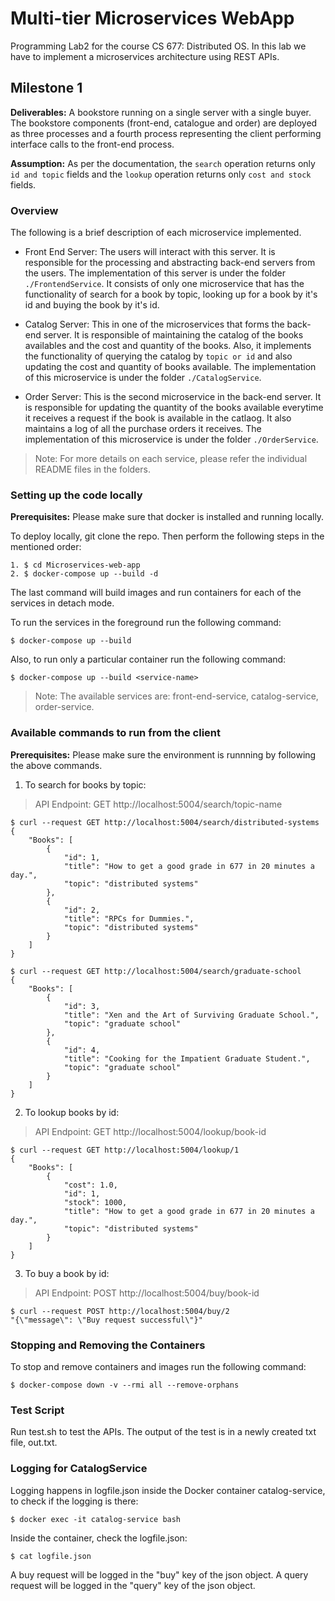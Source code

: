 # Multi-tier Microservices WebApp
Programming Lab2 for the course CS 677: Distributed OS. In this lab we have to implement a microservices architecture using REST APIs.

## Milestone 1

**Deliverables:** A bookstore running on a single server with a single buyer. The bookstore components (front-end, catalogue and order) are deployed as three processes and a fourth process representing the client performing interface calls to the front-end process.

**Assumption:** As per the documentation, the `search` operation returns only `id and topic` fields and the `lookup` operation returns only `cost and stock` fields.

### Overview 
The following is a brief description of each microservice implemented.

- Front End Server: The users will interact with this server. It is responsible for the processing and abstracting back-end servers from the users. The implementation of this server is under the folder `./FrontendService`. It consists of only one microservice that has the functionality of search for a book by topic, looking up for a book by it's id and buying the book by it's id.

- Catalog Server: This in one of the microservices that forms the back-end server. It is responsible of maintaining the catalog of the books availables and the cost and quantity of the books. Also, it implements the functionality of querying the catalog by `topic or id` and also updating the cost and quantity of books available. The implementation of this microservice is under the folder `./CatalogService`.

- Order Server: This is the second microservice in the back-end server. It is responsible for updating the quantity of the books available everytime it receives a request if the book is available in the catlaog. It also maintains a log of all the purchase orders it receives. The implementation of this microservice is under the folder `./OrderService`.

> Note: For more details on each service, please refer the individual README files in the folders.

### Setting up the code locally
**Prerequisites:** Please make sure that docker is installed and running locally.

To deploy locally, git clone the repo. Then perform the following steps in the mentioned order:

```
1. $ cd Microservices-web-app
2. $ docker-compose up --build -d
```

The last command will build images and run containers for each of the services in detach mode.

To run the services in the foreground run the following command:

```
$ docker-compose up --build
```

Also, to run only a particular container run the following command:

```
$ docker-compose up --build <service-name>
```
> Note: The available services are: front-end-service, catalog-service, order-service.

### Available commands to run from the client
**Prerequisites:** Please make sure the environment is runnning by following the above commands.

1. To search for books by topic:
> API Endpoint: GET http://localhost:5004/search/topic-name

```
$ curl --request GET http://localhost:5004/search/distributed-systems
{
    "Books": [
        {
            "id": 1,
            "title": "How to get a good grade in 677 in 20 minutes a day.",
            "topic": "distributed systems"
        },
        {
            "id": 2,
            "title": "RPCs for Dummies.",
            "topic": "distributed systems"
        }
    ]
}
```
```
$ curl --request GET http://localhost:5004/search/graduate-school 
{
    "Books": [
        {
            "id": 3,
            "title": "Xen and the Art of Surviving Graduate School.",
            "topic": "graduate school"
        },
        {
            "id": 4,
            "title": "Cooking for the Impatient Graduate Student.",
            "topic": "graduate school"
        }
    ]
}
```

2. To lookup books by id:
> API Endpoint: GET http://localhost:5004/lookup/book-id

```
$ curl --request GET http://localhost:5004/lookup/1
{
    "Books": [
        {
            "cost": 1.0,
            "id": 1,
            "stock": 1000,
            "title": "How to get a good grade in 677 in 20 minutes a day.",
            "topic": "distributed systems"
        }
    ]
}
```

3. To buy a book by id:
> API Endpoint: POST http://localhost:5004/buy/book-id

```
$ curl --request POST http://localhost:5004/buy/2 
"{\"message\": \"Buy request successful\"}"
```

### Stopping and Removing the Containers
To stop and remove containers and images run the following command:

```
$ docker-compose down -v --rmi all --remove-orphans
```

### Test Script
Run test.sh to test the APIs. The output of the test is in a newly created txt file, out.txt.

### Logging for CatalogService

Logging happens in logfile.json inside the Docker container catalog-service, to check if the logging is there:

```
$ docker exec -it catalog-service bash 
```

Inside the container, check the logfile.json:

```
$ cat logfile.json
```

A buy request will be logged in the "buy" key of the json object. A query request will be logged in the "query" key of the json object. 